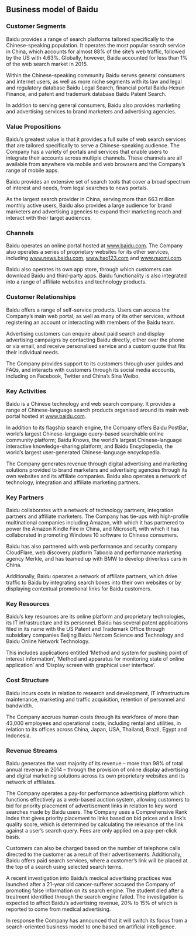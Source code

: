 Business model of Baidu
-----------------------

 ### Customer Segments

 Baidu provides a range of search platforms tailored specifically to the Chinese-speaking population. It operates the most popular search service in China, which accounts for almost 88% of the site’s web traffic, followed by the US with 4.63%. Globally, however, Baidu accounted for less than 1% of the web search market in 2015.

 Within the Chinese-speaking community Baidu serves general consumers and internet users, as well as more niche segments with its law and legal and regulatory database Baidu Legal Search, financial portal Baidu-Hexun Finance, and patent and trademark database Baidu Patent Search.

 In addition to serving general consumers, Baidu also provides marketing and advertising services to brand marketers and advertising agencies.

 ### Value Propositions

 Baidu’s greatest value is that it provides a full suite of web search services that are tailored specifically to serve a Chinese-speaking audience. The Company has a variety of portals and services that enable users to integrate their accounts across multiple channels. These channels are all available from anywhere via mobile and web browsers and the Company’s range of mobile apps.

 Baidu provides an extensive set of search tools that cover a broad spectrum of interest and needs, from legal searches to news portals.

 As the largest search provider in China, serving more than 663 million monthly active users, Baidu also provides a large audience for brand marketers and advertising agencies to expand their marketing reach and interact with their target audiences.

 ### Channels

 Baidu operates an online portal hosted at www.baidu.com. The Company also operates a series of proprietary websites for its other services, including www.news.baidu.com, www.hao123.com and www.nuomi.com.

 Baidu also operates its own app store, through which customers can download Baidu and third-party apps. Baidu functionality is also integrated into a range of affiliate websites and technology products.

 ### Customer Relationships

 Baidu offers a range of self-service products. Users can access the Company’s main web portal, as well as many of its other services, without registering an account or interacting with members of the Baidu team.

 Advertising customers can enquire about paid search and display advertising campaigns by contacting Baidu directly, either over the phone or via email, and receive personalised service and a custom quote that fits their individual needs.

 The Company provides support to its customers through user guides and FAQs, and interacts with customers through its social media accounts, including on Facebook, Twitter and China’s Sina Weibo.

 ### Key Activities

 Baidu is a Chinese technology and web search company. It provides a range of Chinese-language search products organised around its main web portal hosted at www.baidu.com.

 In addition to its flagship search engine, the Company offers Baidu PostBar, world’s largest Chinese-language query-based searchable online community platform; Baidu Knows, the world’s largest Chinese-language interactive knowledge-sharing platform; and Baidu Encyclopedia, the world’s largest user-generated Chinese-language encyclopedia.

 The Company generates revenue through digital advertising and marketing solutions provided to brand marketers and advertising agencies through its own websites and its affiliate companies. Baidu also operates a network of technology, integration and affiliate marketing partners.

 ### Key Partners

 Baidu collaborates with a network of technology partners, integration partners and affiliate marketers. The Company has tie-ups with high-profile multinational companies including Amazon, with which it has partnered to power the Amazon Kindle Fire in China, and Microsoft, with which it has collaborated in promoting Windows 10 software to Chinese consumers.

 Baidu has also partnered with web performance and security company CloudFlare, web discovery platform Taboola and performance marketing agency Merkle, and has teamed up with BMW to develop driverless cars in China.

 Additionally, Baidu operates a network of affiliate partners, which drive traffic to Baidu by integrating search boxes into their own websites or by displaying contextual promotional links for Baidu customers.

 ### Key Resources

 Baidu’s key resources are its online platform and proprietary technologies, its IT infrastructure and its personnel. Baidu has several patent applications filed in its name with the US Patent and Trademark Office through subsidiary companies Beijing Baidu Netcom Science and Technology and Baidu Online Network Technology.

 This includes applications entitled ‘Method and system for pushing point of interest information’, ‘Method and apparatus for monitoring state of online application’ and ‘Display screen with graphical user interface’.

 ### Cost Structure

 Baidu incurs costs in relation to research and development, IT infrastructure maintenance, marketing and traffic acquisition, retention of personnel and bandwidth.

 The Company accrues human costs through its workforce of more than 43,000 employees and operational costs, including rental and utilities, in relation to its offices across China, Japan, USA, Thailand, Brazil, Egypt and Indonesia.

 ### Revenue Streams

 Baidu generates the vast majority of its revenue – more than 98% of total annual revenue in 2014 – through the provision of online display advertising and digital marketing solutions across its own proprietary websites and its network of affiliates.

 The Company operates a pay-for performance advertising platform which functions effectively as a web-based auction system, allowing customers to bid for priority placement of advertisement links in relation to key word searches made by Baidu users. The Company uses a Comprehensive Rank Index that gives priority placement to links based on bid prices and a link’s quality score, which is determined by calculating the relevance of the link against a user’s search query. Fees are only applied on a pay-per-click basis.

 Customers can also be charged based on the number of telephone calls directed to the customer as a result of their advertisements. Additionally, Baidu offers paid search services, where a customer’s link will be placed at the top of a search using selected search terms.

 A recent investigation into Baidu’s medical advertising practices was launched after a 21-year old cancer-sufferer accused the Company of promoting false information on its search engine. The student died after a treatment identified through the search engine failed. The investigation is expected to affect Baidu’s advertising revenue, 20% to 15% of which is reported to come from medical advertising.

 In response the Company has announced that it will switch its focus from a search-oriented business model to one based on artificial intelligence.